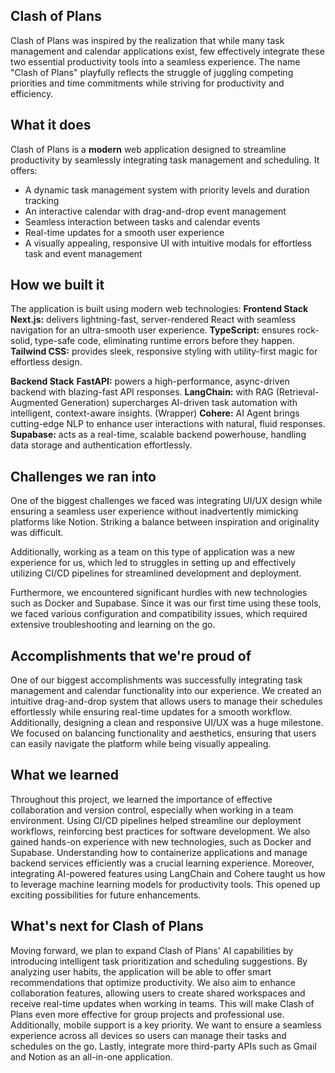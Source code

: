 ## Clash of Plans 
Clash of Plans was inspired by the realization that while many task management and calendar applications exist, few effectively integrate these two essential productivity tools into a seamless experience. The name "Clash of Plans" playfully reflects the struggle of juggling competing priorities and time commitments while striving for productivity and efficiency.

## What it does
Clash of Plans is a **modern** web application designed to streamline productivity by seamlessly integrating task management and scheduling. It offers:
- A dynamic task management system with priority levels and duration tracking
- An interactive calendar with drag-and-drop event management
- Seamless interaction between tasks and calendar events
- Real-time updates for a smooth user experience
- A visually appealing, responsive UI with intuitive modals for effortless task and event management


## How we built it
The application is built using modern web technologies:
**Frontend Stack**
**Next.js:** delivers lightning-fast, server-rendered React with seamless navigation for an ultra-smooth user experience.
**TypeScript:** ensures rock-solid, type-safe code, eliminating runtime errors before they happen.
**Tailwind CSS:** provides sleek, responsive styling with utility-first magic for effortless design.

**Backend Stack**
**FastAPI:** powers a high-performance, async-driven backend with blazing-fast API responses.
**LangChain:** with RAG (Retrieval-Augmented Generation) supercharges AI-driven task automation with intelligent, context-aware insights. (Wrapper)
**Cohere:** AI Agent brings cutting-edge NLP to enhance user interactions with natural, fluid responses.
**Supabase:** acts as a real-time, scalable backend powerhouse, handling data storage and authentication effortlessly. 

## Challenges we ran into
One of the biggest challenges we faced was integrating UI/UX design while ensuring a seamless user experience without inadvertently mimicking platforms like Notion. Striking a balance between inspiration and originality was difficult.

Additionally, working as a team on this type of application was a new experience for us, which led to struggles in setting up and effectively utilizing CI/CD pipelines for streamlined development and deployment.

Furthermore, we encountered significant hurdles with new technologies such as Docker and Supabase. Since it was our first time using these tools, we faced various configuration and compatibility issues, which required extensive troubleshooting and learning on the go.

## Accomplishments that we're proud of
One of our biggest accomplishments was successfully integrating task management and calendar functionality into our experience. We created an intuitive drag-and-drop system that allows users to manage their schedules effortlessly while ensuring real-time updates for a smooth workflow. Additionally, designing a clean and responsive UI/UX was a huge milestone. We focused on balancing functionality and aesthetics, ensuring that users can easily navigate the platform while being visually appealing.

## What we learned
Throughout this project, we learned the importance of effective collaboration and version control, especially when working in a team environment. Using CI/CD pipelines helped streamline our deployment workflows, reinforcing best practices for software development.
We also gained hands-on experience with new technologies, such as Docker and Supabase. Understanding how to containerize applications and manage backend services efficiently was a crucial learning experience.
Moreover, integrating AI-powered features using LangChain and Cohere taught us how to leverage machine learning models for productivity tools. This opened up exciting possibilities for future enhancements.

## What's next for Clash of Plans
Moving forward, we plan to expand Clash of Plans' AI capabilities by introducing intelligent task prioritization and scheduling suggestions. By analyzing user habits, the application will be able to offer smart recommendations that optimize productivity. We also aim to enhance collaboration features, allowing users to create shared workspaces and receive real-time updates when working in teams. This will make Clash of Plans even more effective for group projects and professional use. Additionally, mobile support is a key priority. We want to ensure a seamless experience across all devices so users can manage their tasks and schedules on the go. Lastly, integrate more third-party APIs such as Gmail and Notion as an all-in-one application.

